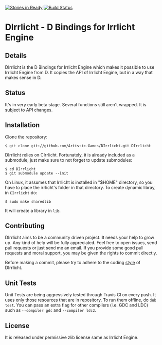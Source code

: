 [![Stories in Ready](https://badge.waffle.io/artistic-games/dirrlicht.png?label=ready&title=Ready)](https://waffle.io/artistic-games/dirrlicht)
[![Build Status](https://travis-ci.org/Artistic-Games/DIrrlicht.png?branch=master)](https://travis-ci.org/Artistic-Games/DIrrlicht)

DIrrlicht - D Bindings for Irrlicht Engine
=========================================================

Details
-------

DIrrlicht is the D Bindings for Irrlicht Engine which makes it possible to use Irrlicht Engine from D. It copies the API of Irrlicht Engine, but in a way that makes sense in D.

Status
------

It's in very early beta stage. Several functions still aren't wrapped. It is subject to API changes.

Installation
------------

Clone the repository:

```
$ git clone git://github.com/Artistic-Games/DIrrlicht.git DIrrlicht
```

DIrrlicht relies on CIrrlicht. Fortunately, it is already included as a submodule, just make sure to not forget to update submodules:

```
$ cd DIrrlicht
$ git submodule update --init
```

On Linux, it assumes that Irrlicht is installed in "$HOME" directory, so you have to place the irrlicht's folder in that directory. To create dynamic libray, in `CIrrlicht` do:

```
$ sudo make sharedlib
```

It will create a library in `lib`.

Contributing
------------

DIrrlicht aims to be a community driven project. It needs your help to grow up. Any kind of help will be fully appreciated. Feel free to open issues, send pull requests or just send me an email. If you provide some good pull requests and moral support, you may be given the rights to commit directly.

Before making a commit, please try to adhere to the coding [style](https://github.com/Artistic-Games/DIrrlicht/blob/master/CONTRIBUTING.md) of DIrrlicht.

Unit Tests
----------

Unit Tests are being aggressively tested through Travis Cl on every push. It uses only those resources that are in repository. To run them offline, do `dub test`. You can pass an extra flag for other compilers (i.e. GDC and LDC) such as `--compiler gdc` and `--compiler ldc2`.

License
-------

It is released under permissive zlib license same as Irrlicht Engine.
